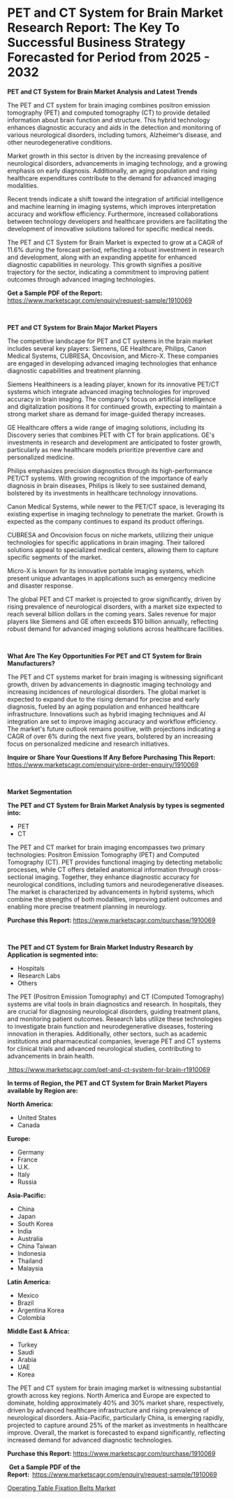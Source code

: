 <p><h1>PET and CT System for Brain Market Research Report: The Key To Successful Business Strategy Forecasted for Period from 2025 - 2032</h1></p><p><strong>PET and CT System for Brain Market Analysis and Latest Trends</strong></p>
<p><p>The PET and CT system for brain imaging combines positron emission tomography (PET) and computed tomography (CT) to provide detailed information about brain function and structure. This hybrid technology enhances diagnostic accuracy and aids in the detection and monitoring of various neurological disorders, including tumors, Alzheimer’s disease, and other neurodegenerative conditions. </p><p>Market growth in this sector is driven by the increasing prevalence of neurological disorders, advancements in imaging technology, and a growing emphasis on early diagnosis. Additionally, an aging population and rising healthcare expenditures contribute to the demand for advanced imaging modalities. </p><p>Recent trends indicate a shift toward the integration of artificial intelligence and machine learning in imaging systems, which improves interpretation accuracy and workflow efficiency. Furthermore, increased collaborations between technology developers and healthcare providers are facilitating the development of innovative solutions tailored for specific medical needs.</p><p>The PET and CT System for Brain Market is expected to grow at a CAGR of 11.6% during the forecast period, reflecting a robust investment in research and development, along with an expanding appetite for enhanced diagnostic capabilities in neurology. This growth signifies a positive trajectory for the sector, indicating a commitment to improving patient outcomes through advanced imaging technologies.</p></p>
<p><strong>Get a Sample PDF of the Report:&nbsp;</strong> <a href="https://www.marketscagr.com/enquiry/request-sample/1910069?utm_campaign=2470&utm_medium=2&utm_source=Github&utm_content=ia&utm_term=05032025&utm_id=pet-and-ct-system-for-brain">https://www.marketscagr.com/enquiry/request-sample/1910069</a></p>
<p>&nbsp;</p>
<p><strong>PET and CT System for Brain Major Market Players</strong></p>
<p><p>The competitive landscape for PET and CT systems in the brain market includes several key players: Siemens, GE Healthcare, Philips, Canon Medical Systems, CUBRESA, Oncovision, and Micro-X. These companies are engaged in developing advanced imaging technologies that enhance diagnostic capabilities and treatment planning.</p><p>Siemens Healthineers is a leading player, known for its innovative PET/CT systems which integrate advanced imaging technologies for improved accuracy in brain imaging. The company's focus on artificial intelligence and digitalization positions it for continued growth, expecting to maintain a strong market share as demand for image-guided therapy increases.</p><p>GE Healthcare offers a wide range of imaging solutions, including its Discovery series that combines PET with CT for brain applications. GE's investments in research and development are anticipated to foster growth, particularly as new healthcare models prioritize preventive care and personalized medicine.</p><p>Philips emphasizes precision diagnostics through its high-performance PET/CT systems. With growing recognition of the importance of early diagnosis in brain diseases, Philips is likely to see sustained demand, bolstered by its investments in healthcare technology innovations.</p><p>Canon Medical Systems, while newer to the PET/CT space, is leveraging its existing expertise in imaging technology to penetrate the market. Growth is expected as the company continues to expand its product offerings.</p><p>CUBRESA and Oncovision focus on niche markets, utilizing their unique technologies for specific applications in brain imaging. Their tailored solutions appeal to specialized medical centers, allowing them to capture specific segments of the market.</p><p>Micro-X is known for its innovative portable imaging systems, which present unique advantages in applications such as emergency medicine and disaster response.</p><p>The global PET and CT market is projected to grow significantly, driven by rising prevalence of neurological disorders, with a market size expected to reach several billion dollars in the coming years. Sales revenue for major players like Siemens and GE often exceeds $10 billion annually, reflecting robust demand for advanced imaging solutions across healthcare facilities.</p></p>
<p>&nbsp;</p>
<p><strong>What Are The Key Opportunities For PET and CT System for Brain Manufacturers?</strong></p>
<p><p>The PET and CT systems market for brain imaging is witnessing significant growth, driven by advancements in diagnostic imaging technology and increasing incidences of neurological disorders. The global market is expected to expand due to the rising demand for precise and early diagnosis, fueled by an aging population and enhanced healthcare infrastructure. Innovations such as hybrid imaging techniques and AI integration are set to improve imaging accuracy and workflow efficiency. The market's future outlook remains positive, with projections indicating a CAGR of over 6% during the next five years, bolstered by an increasing focus on personalized medicine and research initiatives.</p></p>
<p><strong>Inquire or Share Your Questions If Any Before Purchasing This Report:</strong> <a href="https://www.marketscagr.com/enquiry/pre-order-enquiry/1910069?utm_campaign=2470&utm_medium=2&utm_source=Github&utm_content=ia&utm_term=05032025&utm_id=pet-and-ct-system-for-brain">https://www.marketscagr.com/enquiry/pre-order-enquiry/1910069</a></p>
<p>&nbsp;</p>
<p><strong>Market Segmentation</strong></p>
<p><strong>The PET and CT System for Brain Market Analysis by types is segmented into:</strong></p>
<p><ul><li>PET</li><li>CT</li></ul></p>
<p><p>The PET and CT market for brain imaging encompasses two primary technologies: Positron Emission Tomography (PET) and Computed Tomography (CT). PET provides functional imaging by detecting metabolic processes, while CT offers detailed anatomical information through cross-sectional imaging. Together, they enhance diagnostic accuracy for neurological conditions, including tumors and neurodegenerative diseases. The market is characterized by advancements in hybrid systems, which combine the strengths of both modalities, improving patient outcomes and enabling more precise treatment planning in neurology.</p></p>
<p><strong>Purchase this Report:&nbsp;</strong><a href="https://www.marketscagr.com/purchase/1910069?utm_campaign=2470&utm_medium=2&utm_source=Github&utm_content=ia&utm_term=05032025&utm_id=pet-and-ct-system-for-brain">https://www.marketscagr.com/purchase/1910069</a></p>
<p>&nbsp;</p>
<p><strong>The PET and CT System for Brain Market Industry Research by Application is segmented into:</strong></p>
<p><ul><li>Hospitals</li><li>Research Labs</li><li>Others</li></ul></p>
<p><p>The PET (Positron Emission Tomography) and CT (Computed Tomography) systems are vital tools in brain diagnostics and research. In hospitals, they are crucial for diagnosing neurological disorders, guiding treatment plans, and monitoring patient outcomes. Research labs utilize these technologies to investigate brain function and neurodegenerative diseases, fostering innovation in therapies. Additionally, other sectors, such as academic institutions and pharmaceutical companies, leverage PET and CT systems for clinical trials and advanced neurological studies, contributing to advancements in brain health.</p></p>
<p><a href="https://www.marketscagr.com/pet-and-ct-system-for-brain-r1910069?utm_campaign=2470&utm_medium=2&utm_source=Github&utm_content=ia&utm_term=05032025&utm_id=pet-and-ct-system-for-brain">&nbsp;https://www.marketscagr.com/pet-and-ct-system-for-brain-r1910069</a></p>
<p><strong>In terms of Region, the PET and CT System for Brain Market Players available by Region are:</strong></p>
<p>
    <p> <strong> North America: </strong>
        <ul>
            <li>United States</li>
            <li>Canada</li>
        </ul>
        </p> 
    <p> <strong> Europe: </strong>
        <ul>
            <li>Germany</li>
            <li>France</li>
            <li>U.K.</li>
            <li>Italy</li>
            <li>Russia</li>
        </ul>
        </p> 
    <p> <strong> Asia-Pacific: </strong>
        <ul>
            <li>China</li>
            <li>Japan</li>
            <li>South Korea</li>
            <li>India</li>
            <li>Australia</li>
            <li>China Taiwan</li>
            <li>Indonesia</li>
            <li>Thailand</li>
            <li>Malaysia</li>
        </ul>
        </p> 
    <p> <strong> Latin America: </strong>
        <ul>
            <li>Mexico</li>
            <li>Brazil</li>
            <li>Argentina Korea</li>
            <li>Colombia</li>
        </ul>
        </p> 
    <p> <strong> Middle East & Africa: </strong>
        <ul>
            <li>Turkey</li>
            <li>Saudi</li>
            <li>Arabia</li>
            <li>UAE</li>
            <li>Korea</li>
        </ul>
    </p>
    </p>
<p><p>The PET and CT system for brain imaging market is witnessing substantial growth across key regions. North America and Europe are expected to dominate, holding approximately 40% and 30% market share, respectively, driven by advanced healthcare infrastructure and rising prevalence of neurological disorders. Asia-Pacific, particularly China, is emerging rapidly, projected to capture around 25% of the market as investments in healthcare improve. Overall, the market is forecasted to expand significantly, reflecting increased demand for advanced diagnostic technologies.</p></p>
<p><strong>Purchase this Report: </strong><a href="https://www.marketscagr.com/purchase/1910069?utm_campaign=2470&utm_medium=2&utm_source=Github&utm_content=ia&utm_term=05032025&utm_id=pet-and-ct-system-for-brain">https://www.marketscagr.com/purchase/1910069</a></p>
<p>&nbsp;<strong>Get a Sample PDF of the Report:&nbsp;&nbsp;</strong><a href="https://www.marketscagr.com/enquiry/request-sample/1910069?utm_campaign=2470&utm_medium=2&utm_source=Github&utm_content=ia&utm_term=05032025&utm_id=pet-and-ct-system-for-brain">https://www.marketscagr.com/enquiry/request-sample/1910069</a></p>
<p><strong></strong></p>
<p><p><a href="https://github.com/yankimber90yankim/Market-Research-Report-List-1/blob/main/operating-table-fixation-belts-market.md?utm_campaign=2470&utm_medium=2&utm_source=Github&utm_content=ia&utm_term=05032025&utm_id=pet-and-ct-system-for-brain">Operating Table Fixation Belts Market</a></p></p>